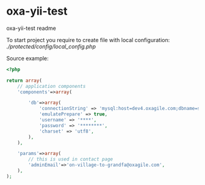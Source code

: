 oxa-yii-test
============

oxa-yii-test readme


To start project you require to create file with local configuration: 
*./protected/config/local_config.php*

Source example:

```php
<?php

return array(
	// application components
	'components'=>array(

		'db'=>array(
			'connectionString' => 'mysql:host=dev4.oxagile.com;dbname=some_database_name',
			'emulatePrepare' => true,
			'username' => '****',
			'password' => '********',
			'charset' => 'utf8',
		),
	),

	'params'=>array(
		// this is used in contact page
		'adminEmail'=>'on-village-to-grandfa@oxagile.com',
	),
);
```
